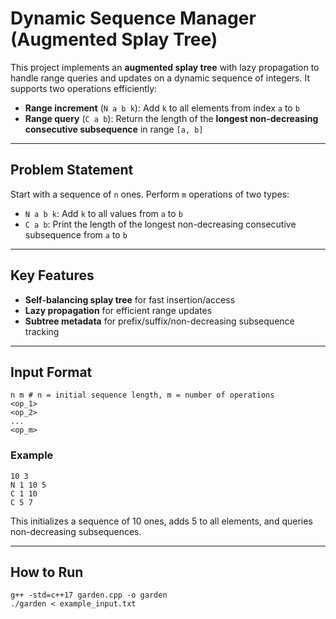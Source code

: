 # Dynamic Sequence Manager (Augmented Splay Tree)

This project implements an **augmented splay tree** with lazy propagation to handle range queries and updates on a dynamic sequence of integers. It supports two operations efficiently:
- **Range increment** (`N a b k`): Add `k` to all elements from index `a` to `b`
- **Range query** (`C a b`): Return the length of the **longest non-decreasing consecutive subsequence** in range `[a, b]`

---

## Problem Statement

Start with a sequence of `n` ones. Perform `m` operations of two types:

- `N a b k`: Add `k` to all values from `a` to `b`
- `C a b`: Print the length of the longest non-decreasing consecutive subsequence from `a` to `b`

---

## Key Features

- **Self-balancing splay tree** for fast insertion/access
- **Lazy propagation** for efficient range updates
- **Subtree metadata** for prefix/suffix/non-decreasing subsequence tracking

---

## Input Format

```
n m # n = initial sequence length, m = number of operations
<op_1>
<op_2>
...
<op_m>
```

### Example

```
10 3
N 1 10 5
C 1 10
C 5 7
```

This initializes a sequence of 10 ones, adds 5 to all elements, and queries non-decreasing subsequences.

---

## How to Run
```
g++ -std=c++17 garden.cpp -o garden
./garden < example_input.txt
```